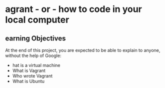 # agrant - or - how to code in your local computer
## earning Objectives
At the end of this project, you are expected to be able to explain to anyone, without the help of Google:
* hat is a virtual machine
* What is Vagrant
* Who wrote Vagrant
* What is Ubuntu



